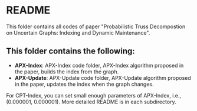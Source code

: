 # README #

This folder contains all codes of paper "Probabilistic Truss Decompostion on Uncertain Graphs: Indexing and Dynamic Maintenance".

## This folder contains the following: ##
* **APX-Index**: APX-Index code folder, APX-Index algorithm proposed in the paper, builds the index from the graph.
* **APX-Update**: APX-Update code folder, APX-Update algorithm proposed in the paper, updates the index when the graph changes.

For CPT-Index, you can set small enough parameters of APX-Index, i.e., (0.000001, 0.000001).
More detailed README is in each subdirectory.
